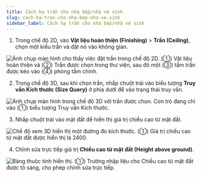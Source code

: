 ```yaml
---
title: Cách hạ trần cho nhà bếp/nhà vệ sinh
slug: cach-ha-tran-cho-nha-bep-nha-ve-sinh
sidebar_label: Cách hạ trần cho nhà bếp/nhà vệ sinh
---
```


1. Trong chế độ 2D, vào **Vật liệu hoàn thiện (Finishing)** > **Trần (Ceiling)**, chọn một kiểu trần và đặt nó vào không gian.

![Ảnh chụp màn hình cho thấy việc đặt trần trong chế độ 2D. (①) Vật liệu hoàn thiện và (②) Trần được chọn trong thư viện, sau đó một (③) tấm trần được kéo vào (④) phòng tắm chính.](https://storage.googleapis.com/jegavn_kb/images/c06f6143-9bab-4b17-9517-1c76ce6d10a8.png)

2. Trong chế độ 3D, sau khi chọn trần, nhấp chuột trái vào biểu tượng **Truy vấn Kích thước (Size Query)** ở phía dưới để vào trạng thái truy vấn.

![Ảnh chụp màn hình trong chế độ 3D với trần được chọn. Con trỏ đang chỉ vào (①) biểu tượng Truy vấn Kích thước.](https://storage.googleapis.com/jegavn_kb/images/79162413-1bd0-4164-a76d-b5cb44b44eac.png)

3. Nhấp chuột trái vào mặt đất để hiển thị giá trị chiều cao từ mặt đất.

![Chế độ xem 3D hiển thị một đường đo kích thước. (①) Giá trị chiều cao từ mặt đất được hiển thị là 2400.](https://storage.googleapis.com/jegavn_kb/images/cfe91136-5285-494d-861a-609e36c99113.png)

4. Chỉnh sửa trực tiếp giá trị **Chiều cao từ mặt đất (Height above ground)**.

![Bảng thuộc tính hiển thị. (①) Trường nhập liệu cho Chiều cao từ mặt đất được tô sáng, cho phép chỉnh sửa trực tiếp.](https://storage.googleapis.com/jegavn_kb/images/a782bf0f-1667-4adb-bbf5-ed3eb2a229b4.png)